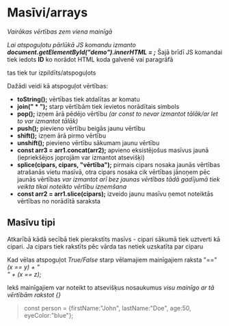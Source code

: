 # Masīvi/arrays  

_Vairākas vērtības zem viena mainīgā_  

_Lai atspoguļotu pārlūkā JS komandu izmanto **document.getElementById("demo").innerHTML = ;**_
Šajā brīdī JS komandai tiek iedots **ID** ko norādot HTML koda galvenē **<h id="  ">** vai paragrāfā **<p id="  ">** tas tiek tur izpildīts/atspoguļots

Dažādi veidi kā atspoguļot vērtības:
- **toString();** vērtības tiek atdalītas ar komatu
- **join(" * ");** starp vērtībām tiek ievietos norādītais simbols
- **pop();** izņem ārā pēdējo vērtību _(ar const to nevar izmantot tālāk/ar let to var izmantot tālāk)_
- **push();** pievieno vērtību beigās jaunu vērtību
- **shift();** izņem ārā pirmo vērtību
- **unshift();** pievieno vērtību sākumam jaunu vērtību
- **const arr3 = arr1.concat(arr2);** apvieno eksistējošus masīvus jaunā (iepriekšējos joprojām var izmantot atsevišķi)
- **splice(cipars, cipars, "vērtība");** pirmais cipars nosaka jaunās vērtības atrašanās vietu masīvā, otra cipars nosaka cik vērtības jānoņem pēc jaunās vērtības
_var izmantot arī bez jaunas vērtības tādā gadījumā tiek veikta tikai noteikto vērtību izņemšana_
- **const arr2 = arr1.slice(cipars);** izveido jaunu masīvu ņemot noteiktās vērtības no norādītā saraksta

## Masīvu tipi

Atkarībā kādā secībā tiek pierakstīts masīvs - cipari sākumā tiek uztverti kā cipari. Ja cipars tiek rakstīts pēc vārda tas netiek uzskatīta par ciparu  

Kad vēlas atspoguļot _True/False_ starp vēlamajiem mainīgajiem raksta "==" _(x == y) + "<br>" + (x == z);_  

Iekš mainīgajiem var noteikt to atsevišķus nosaukumus _visu mainīgo ar tā vērtībām rakstot {}_  

> const person = {firstName:"John", lastName:"Doe", age:50, eyeColor:"blue"};  

